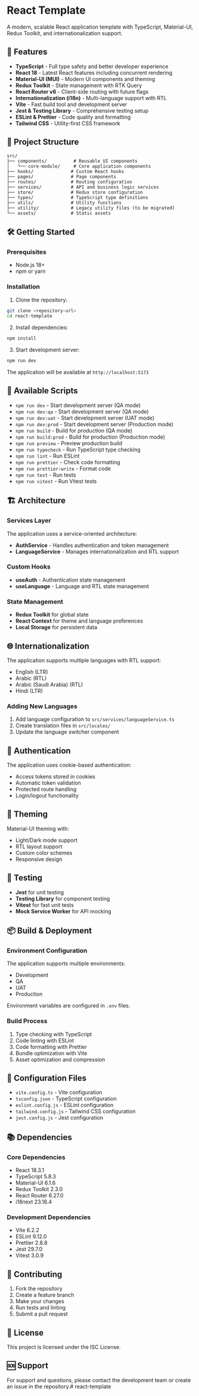 # React Template

A modern, scalable React application template with TypeScript, Material-UI, Redux Toolkit, and internationalization support.

## 🚀 Features

- **TypeScript** - Full type safety and better developer experience
- **React 18** - Latest React features including concurrent rendering
- **Material-UI (MUI)** - Modern UI components and theming
- **Redux Toolkit** - State management with RTK Query
- **React Router v6** - Client-side routing with future flags
- **Internationalization (i18n)** - Multi-language support with RTL
- **Vite** - Fast build tool and development server
- **Jest & Testing Library** - Comprehensive testing setup
- **ESLint & Prettier** - Code quality and formatting
- **Tailwind CSS** - Utility-first CSS framework

## 📁 Project Structure

```
src/
├── components/          # Reusable UI components
│   └── core-module/     # Core application components
├── hooks/              # Custom React hooks
├── pages/              # Page components
├── routes/             # Routing configuration
├── services/           # API and business logic services
├── store/              # Redux store configuration
├── types/              # TypeScript type definitions
├── utils/              # Utility functions
├── utility/            # Legacy utility files (to be migrated)
└── assets/             # Static assets
```

## 🛠️ Getting Started

### Prerequisites

- Node.js 18+ 
- npm or yarn

### Installation

1. Clone the repository:
```bash
git clone <repository-url>
cd react-template
```

2. Install dependencies:
```bash
npm install
```

3. Start development server:
```bash
npm run dev
```

The application will be available at `http://localhost:5173`

## 📜 Available Scripts

- `npm run dev` - Start development server (QA mode)
- `npm run dev:qa` - Start development server (QA mode)
- `npm run dev:uat` - Start development server (UAT mode)
- `npm run dev:prod` - Start development server (Production mode)
- `npm run build` - Build for production (QA mode)
- `npm run build:prod` - Build for production (Production mode)
- `npm run preview` - Preview production build
- `npm run typecheck` - Run TypeScript type checking
- `npm run lint` - Run ESLint
- `npm run prettier` - Check code formatting
- `npm run prettier:write` - Format code
- `npm run test` - Run tests
- `npm run vitest` - Run Vitest tests

## 🏗️ Architecture

### Services Layer

The application uses a service-oriented architecture:

- **AuthService** - Handles authentication and token management
- **LanguageService** - Manages internationalization and RTL support

### Custom Hooks

- **useAuth** - Authentication state management
- **useLanguage** - Language and RTL state management

### State Management

- **Redux Toolkit** for global state
- **React Context** for theme and language preferences
- **Local Storage** for persistent data

## 🌐 Internationalization

The application supports multiple languages with RTL support:

- English (LTR)
- Arabic (RTL)
- Arabic (Saudi Arabia) (RTL)
- Hindi (LTR)

### Adding New Languages

1. Add language configuration to `src/services/languageService.ts`
2. Create translation files in `src/locales/`
3. Update the language switcher component

## 🔐 Authentication

The application uses cookie-based authentication:

- Access tokens stored in cookies
- Automatic token validation
- Protected route handling
- Login/logout functionality

## 🎨 Theming

Material-UI theming with:

- Light/Dark mode support
- RTL layout support
- Custom color schemes
- Responsive design

## 🧪 Testing

- **Jest** for unit testing
- **Testing Library** for component testing
- **Vitest** for fast unit tests
- **Mock Service Worker** for API mocking

## 📦 Build & Deployment

### Environment Configuration

The application supports multiple environments:

- Development
- QA
- UAT
- Production

Environment variables are configured in `.env` files.

### Build Process

1. Type checking with TypeScript
2. Code linting with ESLint
3. Code formatting with Prettier
4. Bundle optimization with Vite
5. Asset optimization and compression

## 🔧 Configuration Files

- `vite.config.ts` - Vite configuration
- `tsconfig.json` - TypeScript configuration
- `eslint.config.js` - ESLint configuration
- `tailwind.config.js` - Tailwind CSS configuration
- `jest.config.js` - Jest configuration

## 📚 Dependencies

### Core Dependencies

- React 18.3.1
- TypeScript 5.8.3
- Material-UI 6.1.6
- Redux Toolkit 2.3.0
- React Router 6.27.0
- i18next 23.16.4

### Development Dependencies

- Vite 6.2.2
- ESLint 9.12.0
- Prettier 2.8.8
- Jest 29.7.0
- Vitest 3.0.9

## 🤝 Contributing

1. Fork the repository
2. Create a feature branch
3. Make your changes
4. Run tests and linting
5. Submit a pull request

## 📄 License

This project is licensed under the ISC License.

## 🆘 Support

For support and questions, please contact the development team or create an issue in the repository.#   r e a c t - t e m p l a t e  
 